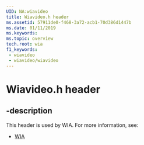 ```yaml
---
UID: NA:wiavideo
title: Wiavideo.h header
ms.assetid: 57911de0-f468-3a72-acb1-70d386d1447b
ms.date: 01/11/2019
ms.keywords: 
ms.topic: overview
tech.root: wia
f1_keywords:
 - wiavideo
 - wiavideo/wiavideo
---
```


# Wiavideo.h header


## -description

This header is used by WIA. For more information, see:

- [WIA](../_wia/index.md)

